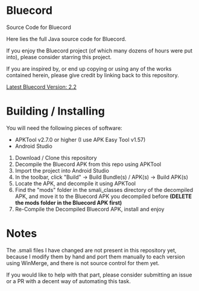 # Bluecord
Source Code for Bluecord

Here lies the full Java source code for Bluecord.

If you enjoy the Bluecord project (of which many dozens of hours were put into), please consider starring this project.

If you are inspired by, or end up copying or using any of the works contained herein, please give credit by linking back to this repository.

[Latest Bluecord Version: 2.2](https://bluesmods.com/bluecord)

# Building / Installing
You will need the following pieces of software:
- APKTool v2.7.0 or higher (I use APK Easy Tool v1.57)
- Android Studio

1) Download / Clone this repository
2) Decompile the Bluecord APK from this repo using APKTool
3) Import the project into Android Studio
4) In the toolbar, click "Build" -> Build Bundle(s) / APK(s) -> Build APK(s)
5) Locate the APK, and decompile it using APKTool
6) Find the "mods" folder in the smali_classes directory of the decompiled APK, and move it to the Bluecord APK you decompiled before **(DELETE the mods folder in the Bluecord APK first)**
7) Re-Compile the Decompiled Bluecord APK, install and enjoy

# Notes
The .smali files I have changed are not present in this repository yet, because I modify them by hand and port them manually to each version using WinMerge, and there is not source control for them yet.

If you would like to help with that part, please consider submitting an issue or a PR with a decent way of automating this task.
